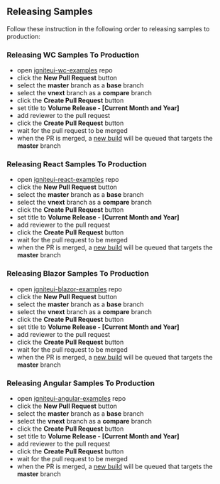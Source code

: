 
## Releasing Samples


Follow these instruction in the following order to releasing samples to production:

### Releasing WC Samples To Production

- open [igniteui-wc-examples](https://github.com/IgniteUI/igniteui-wc-examples/pulls) repo
- click the **New Pull Request** button
- select the **master** branch as a **base** branch
- select the **vnext** branch as a **compare** branch
- click the **Create Pull Request** button
- set title to **Volume Release - [Current Month and Year]**
- add reviewer to the pull request
- click the **Create Pull Request** button
- wait for the pull request to be merged
- when the PR is merged, a [new build](https://infragistics.visualstudio.com/NetAdvantage/_build?definitionId=239) will be queued that targets the **master** branch 

### Releasing React Samples To Production

- open [igniteui-react-examples](https://github.com/IgniteUI/igniteui-react-examples/pulls) repo
- click the **New Pull Request** button
- select the **master** branch as a **base** branch
- select the **vnext** branch as a **compare** branch
- click the **Create Pull Request** button
- set title to **Volume Release - [Current Month and Year]**
- add reviewer to the pull request
- click the **Create Pull Request** button
- wait for the pull request to be merged
- when the PR is merged, a [new build](https://infragistics.visualstudio.com/NetAdvantage/_build?definitionId=236) will be queued that targets the **master** branch


### Releasing Blazor Samples To Production

- open [igniteui-blazor-examples](https://github.com/IgniteUI/igniteui-angular-examples/pulls) repo
- click the **New Pull Request** button
- select the **master** branch as a **base** branch
- select the **vnext** branch as a **compare** branch
- click the **Create Pull Request** button
- set title to **Volume Release - [Current Month and Year]**
- add reviewer to the pull request
- click the **Create Pull Request** button
- wait for the pull request to be merged
- when the PR is merged, a [new build](https://infragistics.visualstudio.com/NetAdvantage/_build?definitionId=238) will be queued that targets the **master** branch


### Releasing Angular Samples To Production

- open [igniteui-angular-examples](https://github.com/IgniteUI/igniteui-angular-examples/pulls) repo
- click the **New Pull Request** button
- select the **master** branch as a **base** branch
- select the **vnext** branch as a **compare** branch
- click the **Create Pull Request** button
- set title to **Volume Release - [Current Month and Year]**
- add reviewer to the pull request
- click the **Create Pull Request** button
- wait for the pull request to be merged
- when the PR is merged, a [new build](https://infragistics.visualstudio.com/NetAdvantage/_build?definitionId=239) will be queued that targets the **master** branch 



